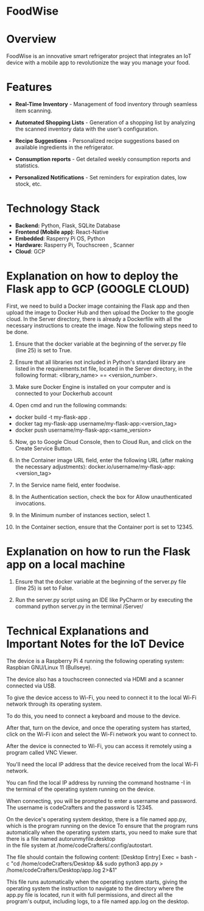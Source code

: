 # FoodWise


# Overview
FoodWise is an innovative smart refrigerator project that integrates an IoT device with a mobile app to revolutionize the way you manage your food.


# Features

* **Real-Time Inventory** - Management of food inventory through seamless item scanning.

* **Automated Shopping Lists** - Generation of a shopping list by analyzing the scanned inventory data with the user’s configuration.


* **Recipe Suggestions** - Personalized recipe suggestions based on available ingredients in the refrigerator.


* **Consumption reports** - Get detailed weekly consumption reports and statistics.


* **Personalized Notifications** - Set reminders for expiration dates, low stock, etc.


# Technology Stack
* **Backend:** Python, Flask, SQLite Database
* **Frontend (Mobile app)**: React-Native
* **Embedded**: Rasperry Pi OS, Python
* **Hardware:** Rasperry Pi, Touchscreen , Scanner
* **Cloud**: GCP

# Explanation on how to deploy the Flask app to GCP (GOOGLE CLOUD)
First, we need to build a Docker image containing the Flask app and then upload the image to Docker Hub and then upload the Docker to the google cloud.
In the Server directory, there is already a Dockerfile with all the necessary instructions to create the image.
Now the following steps need to be done.
1) Ensure that the docker variable at the beginning of the server.py file (line 25) is set to True.
   
2) Ensure that all libraries not included in Python's standard library are listed in the requirements.txt file, located in the Server directory, in the following format: <library_name> == <version_number>.
  
3) Make sure Docker Engine is installed on your computer and is connected to your Dockerhub account
   
4) Open cmd and run the following commands:
  - docker build -t my-flask-app .
  - docker tag my-flask-app username/my-flask-app:<version_tag>
  - docker push username/my-flask-app:<same_version>
  
5) Now, go to Google Cloud Console, then to Cloud Run, and click on the Create Service Button.
   
6) In the Container image URL field, enter the following URL (after making the necessary adjustments):
docker.io/username/my-flask-app:<version_tag>

7) In the Service name field, enter foodwise.
   
8) In the Authentication section, check the box for Allow unauthenticated invocations.
    
9) In the Minimum number of instances section, select 1.
    
10) In the Container section, ensure that the Container port is set to 12345.


# Explanation on how to run the Flask app on a local machine
1) Ensure that the docker variable at the beginning of the server.py file (line 25) is set to False.
   
2) Run the server.py script using an IDE like PyCharm or by executing the command python server.py in the terminal
<in The name you gave to the project in your machiner>/Server/


# Technical Explanations and Important Notes for the IoT Device
The device is a Raspberry Pi 4 running the following operating system: Raspbian GNU/Linux 11 (Bullseye).

The device also has a touchscreen connected via HDMI and a scanner connected via USB.

To give the device access to Wi-Fi, you need to connect it to the local Wi-Fi network through its operating system.

To do this, you need to connect a keyboard and mouse to the device.

After that, turn on the device, and once the operating system has started, click on the Wi-Fi icon and select the Wi-Fi network you want to connect to.

After the device is connected to Wi-Fi, you can access it remotely using a program called VNC Viewer.

You'll need the local IP address that the device received from the local Wi-Fi network.     

You can find the local IP address by running the command hostname -I in the terminal of the operating system running on the device.

When connecting, you will be prompted to enter a username and password. The username is codeCrafters and the password is 12345.

On the device's operating system desktop, 
there is a file named app.py, which is the program running on the device
To ensure that the program runs automatically when the operating system starts, you need to make sure that there is a file named autorunmyfile.desktop    
in the file system at /home/codeCrafters/.config/autostart.

The file should contain the following content:
[Desktop Entry]
Exec = bash -c "cd /home/codeCrafters/Desktop && sudo python3 app.py > /home/codeCrafters/Desktop/app.log 2>&1"

This file runs automatically when the operating system starts, 
giving the operating system the instruction to navigate to the directory where the app.py file is located, 
run it with full permissions, and direct all the program's output, including logs, to a file named app.log on the desktop.

